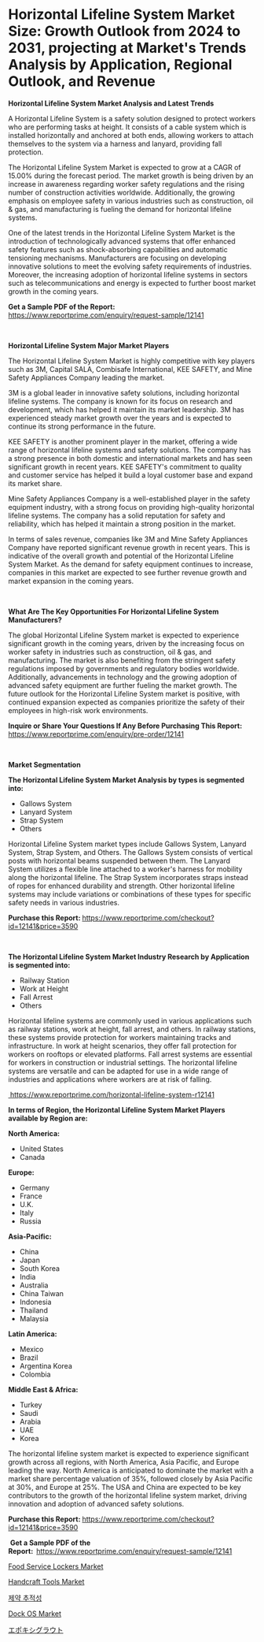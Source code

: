 <p><h1>Horizontal Lifeline System Market Size: Growth Outlook from 2024 to 2031, projecting at Market's Trends Analysis by Application, Regional Outlook, and Revenue</h1></p><p><strong>Horizontal Lifeline System Market Analysis and Latest Trends</strong></p>
<p><p>A Horizontal Lifeline System is a safety solution designed to protect workers who are performing tasks at height. It consists of a cable system which is installed horizontally and anchored at both ends, allowing workers to attach themselves to the system via a harness and lanyard, providing fall protection.</p><p>The Horizontal Lifeline System Market is expected to grow at a CAGR of 15.00% during the forecast period. The market growth is being driven by an increase in awareness regarding worker safety regulations and the rising number of construction activities worldwide. Additionally, the growing emphasis on employee safety in various industries such as construction, oil & gas, and manufacturing is fueling the demand for horizontal lifeline systems.</p><p>One of the latest trends in the Horizontal Lifeline System Market is the introduction of technologically advanced systems that offer enhanced safety features such as shock-absorbing capabilities and automatic tensioning mechanisms. Manufacturers are focusing on developing innovative solutions to meet the evolving safety requirements of industries. Moreover, the increasing adoption of horizontal lifeline systems in sectors such as telecommunications and energy is expected to further boost market growth in the coming years.</p></p>
<p><strong>Get a Sample PDF of the Report:&nbsp;</strong> <a href="https://www.reportprime.com/enquiry/request-sample/12141">https://www.reportprime.com/enquiry/request-sample/12141</a></p>
<p>&nbsp;</p>
<p><strong>Horizontal Lifeline System Major Market Players</strong></p>
<p><p>The Horizontal Lifeline System Market is highly competitive with key players such as 3M, Capital SALA, Combisafe International, KEE SAFETY, and Mine Safety Appliances Company leading the market. </p><p>3M is a global leader in innovative safety solutions, including horizontal lifeline systems. The company is known for its focus on research and development, which has helped it maintain its market leadership. 3M has experienced steady market growth over the years and is expected to continue its strong performance in the future.</p><p>KEE SAFETY is another prominent player in the market, offering a wide range of horizontal lifeline systems and safety solutions. The company has a strong presence in both domestic and international markets and has seen significant growth in recent years. KEE SAFETY's commitment to quality and customer service has helped it build a loyal customer base and expand its market share.</p><p>Mine Safety Appliances Company is a well-established player in the safety equipment industry, with a strong focus on providing high-quality horizontal lifeline systems. The company has a solid reputation for safety and reliability, which has helped it maintain a strong position in the market. </p><p>In terms of sales revenue, companies like 3M and Mine Safety Appliances Company have reported significant revenue growth in recent years. This is indicative of the overall growth and potential of the Horizontal Lifeline System Market. As the demand for safety equipment continues to increase, companies in this market are expected to see further revenue growth and market expansion in the coming years.</p></p>
<p>&nbsp;</p>
<p><strong>What Are The Key Opportunities For Horizontal Lifeline System Manufacturers?</strong></p>
<p><p>The global Horizontal Lifeline System market is expected to experience significant growth in the coming years, driven by the increasing focus on worker safety in industries such as construction, oil & gas, and manufacturing. The market is also benefiting from the stringent safety regulations imposed by governments and regulatory bodies worldwide. Additionally, advancements in technology and the growing adoption of advanced safety equipment are further fueling the market growth. The future outlook for the Horizontal Lifeline System market is positive, with continued expansion expected as companies prioritize the safety of their employees in high-risk work environments.</p></p>
<p><strong>Inquire or Share Your Questions If Any Before Purchasing This Report:</strong> <a href="https://www.reportprime.com/enquiry/pre-order/12141">https://www.reportprime.com/enquiry/pre-order/12141</a></p>
<p>&nbsp;</p>
<p><strong>Market Segmentation</strong></p>
<p><strong>The Horizontal Lifeline System Market Analysis by types is segmented into:</strong></p>
<p><ul><li>Gallows System</li><li>Lanyard System</li><li>Strap System</li><li>Others</li></ul></p>
<p><p>Horizontal Lifeline System market types include Gallows System, Lanyard System, Strap System, and Others. The Gallows System consists of vertical posts with horizontal beams suspended between them. The Lanyard System utilizes a flexible line attached to a worker's harness for mobility along the horizontal lifeline. The Strap System incorporates straps instead of ropes for enhanced durability and strength. Other horizontal lifeline systems may include variations or combinations of these types for specific safety needs in various industries.</p></p>
<p><strong>Purchase this Report:&nbsp;</strong><a href="https://www.reportprime.com/checkout?id=12141&price=3590">https://www.reportprime.com/checkout?id=12141&price=3590</a></p>
<p>&nbsp;</p>
<p><strong>The Horizontal Lifeline System Market Industry Research by Application is segmented into:</strong></p>
<p><ul><li>Railway Station</li><li>Work at Height</li><li>Fall Arrest</li><li>Others</li></ul></p>
<p><p>Horizontal lifeline systems are commonly used in various applications such as railway stations, work at height, fall arrest, and others. In railway stations, these systems provide protection for workers maintaining tracks and infrastructure. In work at height scenarios, they offer fall protection for workers on rooftops or elevated platforms. Fall arrest systems are essential for workers in construction or industrial settings. The horizontal lifeline systems are versatile and can be adapted for use in a wide range of industries and applications where workers are at risk of falling.</p></p>
<p><a href="https://www.reportprime.com/horizontal-lifeline-system-r12141">&nbsp;https://www.reportprime.com/horizontal-lifeline-system-r12141</a></p>
<p><strong>In terms of Region, the Horizontal Lifeline System Market Players available by Region are:</strong></p>
<p>
    <p> <strong> North America: </strong>
        <ul>
            <li>United States</li>
            <li>Canada</li>
        </ul>
        </p> 
    <p> <strong> Europe: </strong>
        <ul>
            <li>Germany</li>
            <li>France</li>
            <li>U.K.</li>
            <li>Italy</li>
            <li>Russia</li>
        </ul>
        </p> 
    <p> <strong> Asia-Pacific: </strong>
        <ul>
            <li>China</li>
            <li>Japan</li>
            <li>South Korea</li>
            <li>India</li>
            <li>Australia</li>
            <li>China Taiwan</li>
            <li>Indonesia</li>
            <li>Thailand</li>
            <li>Malaysia</li>
        </ul>
        </p> 
    <p> <strong> Latin America: </strong>
        <ul>
            <li>Mexico</li>
            <li>Brazil</li>
            <li>Argentina Korea</li>
            <li>Colombia</li>
        </ul>
        </p> 
    <p> <strong> Middle East & Africa: </strong>
        <ul>
            <li>Turkey</li>
            <li>Saudi</li>
            <li>Arabia</li>
            <li>UAE</li>
            <li>Korea</li>
        </ul>
    </p>
    </p>
<p><p>The horizontal lifeline system market is expected to experience significant growth across all regions, with North America, Asia Pacific, and Europe leading the way. North America is anticipated to dominate the market with a market share percentage valuation of 35%, followed closely by Asia Pacific at 30%, and Europe at 25%. The USA and China are expected to be key contributors to the growth of the horizontal lifeline system market, driving innovation and adoption of advanced safety solutions.</p></p>
<p><strong>Purchase this Report: </strong><a href="https://www.reportprime.com/checkout?id=12141&price=3590">https://www.reportprime.com/checkout?id=12141&price=3590</a></p>
<p>&nbsp;<strong>Get a Sample PDF of the Report:&nbsp;&nbsp;</strong><a href="https://www.reportprime.com/enquiry/request-sample/12141">https://www.reportprime.com/enquiry/request-sample/12141</a></p>
<p><strong></strong></p>
<p><p><a href="https://www.linkedin.com/pulse/global-food-service-lockers-market-product-type-application-region-oi6ff?trackingId=oGvgHWI0zaZdta7QPbbjxw%3D%3D">Food Service Lockers Market</a></p><p><a href="https://github.com/khadijahesham19/Market-Research-Report-List-1/blob/main/handcraft-tools-market.md">Handcraft Tools Market</a></p><p><a href="https://medium.com/@bruceabernathy2022/%EC%95%BD%EB%AC%BC-%EC%B6%94%EC%A0%81-%EC%8B%9C%EC%9E%A5-%EA%B7%9C%EB%AA%A8-%EC%83%81%ED%92%88%EB%AA%85-%EB%B0%94%EC%BD%94%EB%93%9C-%EB%9D%BC%EB%94%94%EC%98%A4-%EC%A3%BC%ED%8C%8C%EC%88%98-%EC%8B%9D%EB%B3%84-rfid-%EC%A0%84%EC%97%AD-%EC%9C%84%EC%B9%98-%EC%8B%9C%EC%8A%A4%ED%85%9C-gps-%EC%83%81%ED%92%88-%EC%95%BD%EB%AC%BC-%EA%B3%B5%EC%9E%A5-%EC%95%BD%EA%B5%AD-%EB%B3%91%EC%9B%90-%EA%B8%B0%ED%83%80-%EC%97%90-%EB%94%B0%EB%9D%BC-%EB%82%98%EB%89%98%EB%A9%B0-%EC%84%B8%EA%B3%84-%EC%82%B0%EC%97%85-33886f723ebc">제약 추적성</a></p><p><a href="https://www.linkedin.com/pulse/comprehensive-analysis-global-dock-os-market-growth-trends-amp-gs2vc">Dock OS Market</a></p><p><a href="https://medium.com/@lovern8746/%E3%82%B0%E3%83%AD%E3%83%BC%E3%83%90%E3%83%AB%E3%82%A8%E3%83%9D%E3%82%AD%E3%82%B7%E3%82%B0%E3%83%A9%E3%82%A6%E3%83%88%E5%B8%82%E5%A0%B4%E8%A6%8F%E6%A8%A1%E3%81%AF-%E7%94%A3%E6%A5%AD%E3%81%AE%E4%BA%88%E6%B8%AC%E3%81%AB%E3%82%88%E3%82%8B%E3%81%A8-2024%E5%B9%B4%E3%81%8B%E3%82%892031%E5%B9%B4%E3%81%AB%E3%81%8B%E3%81%91%E3%81%A6%E5%B9%B4%E7%8E%874-5-%E3%81%A7%E6%88%90%E9%95%B7%E3%81%99%E3%82%8B%E3%81%A8%E4%BA%88%E6%83%B3%E3%81%95%E3%82%8C%E3%81%A6%E3%81%84%E3%81%BE%E3%81%99-095faaf90dae">エポキシグラウト</a></p></p>